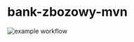 # bank-zbozowy-mvn
![example workflow](https://github.com/etug13/bank-zbozowy-mvn/actions/workflows/ci.yml/badge.svg)
